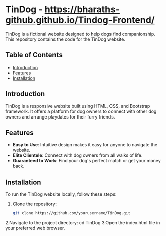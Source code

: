 # TinDog - https://bharaths-github.github.io/Tindog-Frontend/

TinDog is a fictional website designed to help dogs find companionship. This repository contains the code for the TinDog website.

## Table of Contents
- [Introduction](#introduction)
- [Features](#features)
- [Installation](#installation)

## Introduction

TinDog is a responsive website built using HTML, CSS, and Bootstrap framework. It offers a platform for dog owners to connect with other dog owners and arrange playdates for their furry friends.

## Features

- **Easy to Use**: Intuitive design makes it easy for anyone to navigate the website.
- **Elite Clientele**: Connect with dog owners from all walks of life.
- **Guaranteed to Work**: Find your dog's perfect match or get your money back.

## Installation

To run the TinDog website locally, follow these steps:

1. Clone the repository:

   ```bash
   git clone https://github.com/yourusername/TinDog.git
2.Navigate to the project directory:
  cd TinDog
3.Open the index.html file in your preferred web browser.
